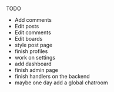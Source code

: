 TODO

- Add comments
- Edit posts
- Edit comments
- Edit boards
- style post page
- finish profiles
- work on settings
- add dashboard
- finish admin page
- finish handlers on the backend
- maybe one day add a global chatroom